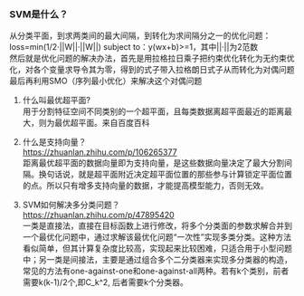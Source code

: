 ### SVM是什么？  
从分类平面，到求两类间的最大间隔，到转化为求间隔分之一的优化问题：loss=min(1/2·||W||·||W||) subject to：y(wx+b)>=1，其中||·||为2范数     
然后就是优化问题的解决办法，首先是用拉格拉日乘子把约束优化转化为无约束优化，对各个变量求导令其为零，得到的式子带入拉格朗日式子从而转化为对偶问题   
最后再利用SMO（序列最小优化）来解决这个对偶问题  

1. 什么叫最优超平面?  
用于分割特征空间不同类别的一个超平面，且每类数据离超平面最近的距离最大，则为最优超平面。来自百度百科

2. 什么是支持向量？  
https://zhuanlan.zhihu.com/p/106265377  
距离最优超平面的数据向量即为支持向量，是这些数据向量决定了最大分割间隔。换句话说，就是超平面附近决定超平面位置的那些参与计算锁定平面位置的点。所以只有增多支持向量的数据，才能提高模型能力，否则无效。

3. SVM如何解决多分类问题？  
https://zhuanlan.zhihu.com/p/47895420  
一类是直接法，直接在目标函数上进行修改，将多个分类面的参数求解合并到一个最优化问题中，通过求解该最优化问题“一次性”实现多类分类。这种方法看似简单，但其计算复杂度比较高，实现起来比较困难，只适合用于小型问题中；另一类是间接法，主要是通过组合多个二分类器来实现多分类器的构造，常见的方法有one-against-one和one-against-all两种。若有k个类别，前者需要k(k-1)/2个,即C_k^2, 后者需要k个分类器。


